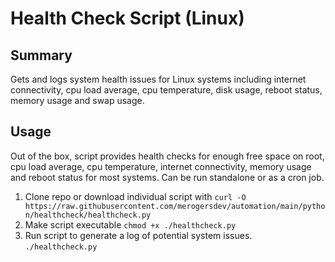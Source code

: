# Health Check Script (Linux)

## Summary

Gets and logs system health issues for Linux systems including internet connectivity, cpu load average, cpu temperature, disk usage, reboot status, memory usage and swap usage.

## Usage

Out of the box, script provides health checks for enough free space on root, cpu load average, cpu temperature, internet connectivity, memory usage and reboot status for most systems. Can be run standalone or as a cron job.

1. Clone repo or download individual script with `curl -O https://raw.githubusercontent.com/merogersdev/automation/main/python/healthcheck/healthcheck.py`
1. Make script executable
   `chmod +x ./healthcheck.py`
1. Run script to generate a log of potential system issues.
   `./healthcheck.py`

